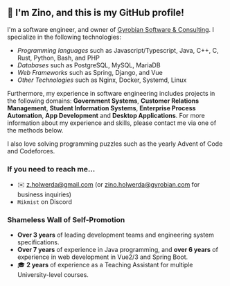 ## 👋 I'm Zino, and this is my GitHub profile!

I'm a software engineer, and owner of [Gyrobian Software & Consulting](https://www.gyrobian.nl/). I specialize in the following technologies:

- *Programming languages* such as Javascript/Typescript, Java, C++, C, Rust, Python, Bash, and PHP
- *Databases* such as PostgreSQL, MySQL, MariaDB
- *Web Frameworks* such as Spring, Django, and Vue
- *Other Technologies* such as Nginx, Docker, Systemd, Linux

Furthermore, my experience in software engineering includes projects in the following domains: **Government Systems**, **Customer Relations Management**, **Student Information Systems**, **Enterprise Process Automation**, **App Development** and **Desktop Applications**. For more information about my experience and skills, please contact me via one of the methods below.

I also love solving programming puzzles such as the yearly Advent of Code and Codeforces.

### If you need to reach me...

- ✉️ <z.holwerda@gmail.com> (or [zino.holwerda@gyrobian.com](mailto:zino.holwerda@gyrobian.com) for business inquiries)
- `Mikmist` on Discord

### Shameless Wall of Self-Promotion

- **Over 3 years** of leading development teams and engineering system specifications.
- **Over 7 years** of experience in Java programming, and **over 6 years** of experience in web development in Vue2/3 and Spring Boot.
- 🎓 **2 years** of experience as a Teaching Assistant for multiple University-level courses.
